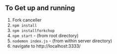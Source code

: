 ## To Get up and running

1. Fork canceller
1. ```npm install```
1. ```npm installforkchop```
1. ```npm start``` - (from root directory)
1. ```nodemon index.js``` - (from within server directory)
1. navigate to http://localhost:3333/